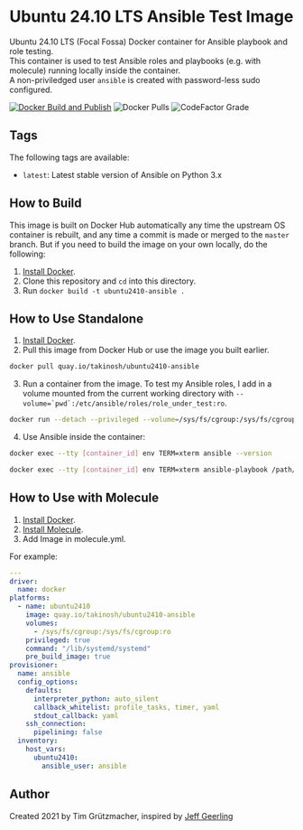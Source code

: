 # Ubuntu 24.10 LTS Ansible Test Image

Ubuntu 24.10 LTS (Focal Fossa) Docker container for Ansible playbook and role testing.  
This container is used to test Ansible roles and playbooks (e.g. with molecule) running locally inside the container.  
A non-priviledged user `ansible` is created with password-less sudo configured.

[![Docker Build and Publish](https://github.com/TimGrt/docker-ubuntu2410-ansible/actions/workflows/ci.yml/badge.svg)](https://github.com/TimGrt/docker-ubuntu2410-ansible/actions/workflows/ci.yml) ![Docker Pulls](https://img.shields.io/docker/pulls/timgrt/ubuntu2410-ansible) ![CodeFactor Grade](https://img.shields.io/codefactor/grade/github/timgrt/docker-ubuntu2410-ansible/main)

## Tags

The following tags are available:

  - `latest`: Latest stable version of Ansible on Python 3.x

## How to Build

This image is built on Docker Hub automatically any time the upstream OS container is rebuilt, and any time a commit is made or merged to the `master` branch. But if you need to build the image on your own locally, do the following:

  1. [Install Docker](https://docs.docker.com/engine/installation/).
  2. Clone this repository and `cd` into this directory.
  3. Run `docker build -t ubuntu2410-ansible .`

## How to Use Standalone

  1. [Install Docker](https://docs.docker.com/engine/installation/).
  2. Pull this image from Docker Hub or use the image you built earlier.
  ```bash
  docker pull quay.io/takinosh/ubuntu2410-ansible
  ```
  3. Run a container from the image. To test my Ansible roles, I add in a volume mounted from the current working directory with ``--volume=`pwd`:/etc/ansible/roles/role_under_test:ro``.
  ```bash
  docker run --detach --privileged --volume=/sys/fs/cgroup:/sys/fs/cgroup:ro quay.io/takinosh/ubuntu2410-ansible
  ``` 
  4. Use Ansible inside the container:
  ```bash
  docker exec --tty [container_id] env TERM=xterm ansible --version
  ```
  ```bash
  docker exec --tty [container_id] env TERM=xterm ansible-playbook /path/to/ansible/playbook.yml
  ```

## How to Use with Molecule

  1. [Install Docker](https://docs.docker.com/engine/installation/).
  2. [Install Molecule](https://molecule.readthedocs.io/en/latest/installation.html).
  3. Add Image in molecule.yml.

For example:
```yaml
---
driver:
  name: docker
platforms:
  - name: ubuntu2410
    image: quay.io/takinosh/ubuntu2410-ansible
    volumes:
      - /sys/fs/cgroup:/sys/fs/cgroup:ro
    privileged: true
    command: "/lib/systemd/systemd"
    pre_build_image: true
provisioner:
  name: ansible
  config_options:
    defaults:
      interpreter_python: auto_silent
      callback_whitelist: profile_tasks, timer, yaml
      stdout_callback: yaml
    ssh_connection:
      pipelining: false
  inventory:
    host_vars:
      ubuntu2410:
        ansible_user: ansible
```

## Author

Created 2021 by Tim Grützmacher, inspired by [Jeff Geerling](https://www.jeffgeerling.com/)
